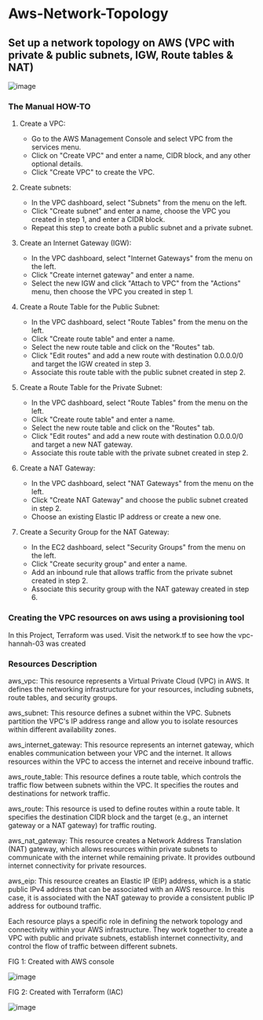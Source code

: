 # Aws-Network-Topology

## Set up a network topology on AWS (VPC with private &amp; public subnets, IGW, Route tables &amp; NAT)

![image](https://github.com/Hannahadora/Aws-Network-Topology/assets/68153712/02addc36-1ee3-48d9-8541-a2a33a6cd95a)

### The Manual HOW-TO

1. Create a VPC: 
   - Go to the AWS Management Console and select VPC from the services menu.
   - Click on "Create VPC" and enter a name, CIDR block, and any other optional details.
   - Click "Create VPC" to create the VPC.

2. Create subnets: 
   - In the VPC dashboard, select "Subnets" from the menu on the left.
   - Click "Create subnet" and enter a name, choose the VPC you created in step 1, and enter a CIDR block.
   - Repeat this step to create both a public subnet and a private subnet.

3. Create an Internet Gateway (IGW):
   - In the VPC dashboard, select "Internet Gateways" from the menu on the left.
   - Click "Create internet gateway" and enter a name.
   - Select the new IGW and click "Attach to VPC" from the "Actions" menu, then choose the VPC you created in step 1.

4. Create a Route Table for the Public Subnet: 
   - In the VPC dashboard, select "Route Tables" from the menu on the left.
   - Click "Create route table" and enter a name.
   - Select the new route table and click on the "Routes" tab.
   - Click "Edit routes" and add a new route with destination 0.0.0.0/0 and target the IGW created in step 3.
   - Associate this route table with the public subnet created in step 2.

5. Create a Route Table for the Private Subnet: 
   - In the VPC dashboard, select "Route Tables" from the menu on the left.
   - Click "Create route table" and enter a name.
   - Select the new route table and click on the "Routes" tab.
   - Click "Edit routes" and add a new route with destination 0.0.0.0/0 and target a new NAT gateway.
   - Associate this route table with the private subnet created in step 2.

6. Create a NAT Gateway:
   - In the VPC dashboard, select "NAT Gateways" from the menu on the left.
   - Click "Create NAT Gateway" and choose the public subnet created in step 2.
   - Choose an existing Elastic IP address or create a new one.

7. Create a Security Group for the NAT Gateway: 
   - In the EC2 dashboard, select "Security Groups" from the menu on the left.
   - Click "Create security group" and enter a name.
   - Add an inbound rule that allows traffic from the private subnet created in step 2.
   - Associate this security group with the NAT gateway created in step 6.


### Creating the VPC resources on aws using a provisioning tool
In this Project, Terraform was used. Visit the network.tf to see how the vpc-hannah-03 was created

### Resources Description
aws_vpc: This resource represents a Virtual Private Cloud (VPC) in AWS. It defines the networking infrastructure for your resources, including subnets, route tables, and security groups.

aws_subnet: This resource defines a subnet within the VPC. Subnets partition the VPC's IP address range and allow you to isolate resources within different availability zones.

aws_internet_gateway: This resource represents an internet gateway, which enables communication between your VPC and the internet. It allows resources within the VPC to access the internet and receive inbound traffic.

aws_route_table: This resource defines a route table, which controls the traffic flow between subnets within the VPC. It specifies the routes and destinations for network traffic.

aws_route: This resource is used to define routes within a route table. It specifies the destination CIDR block and the target (e.g., an internet gateway or a NAT gateway) for traffic routing.

aws_nat_gateway: This resource creates a Network Address Translation (NAT) gateway, which allows resources within private subnets to communicate with the internet while remaining private. It provides outbound internet connectivity for private resources.

aws_eip: This resource creates an Elastic IP (EIP) address, which is a static public IPv4 address that can be associated with an AWS resource. In this case, it is associated with the NAT gateway to provide a consistent public IP address for outbound traffic.

Each resource plays a specific role in defining the network topology and connectivity within your AWS infrastructure. They work together to create a VPC with public and private subnets, establish internet connectivity, and control the flow of traffic between different subnets.


FIG 1: Created with AWS console

![image](https://github.com/Hannahadora/Aws-Network-Topology/assets/68153712/45b13a5c-9ab8-4ddf-a5c4-bf1797ff9efa)


FIG 2: Created with Terraform (IAC)

![image](https://github.com/Hannahadora/Aws-Network-Topology/assets/68153712/4e97acb9-ef34-476e-b844-f8ece3b990ea)







